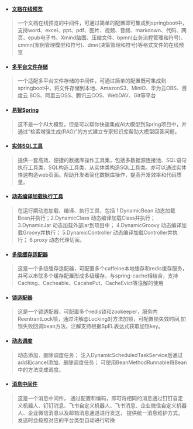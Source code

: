 - #### [文档在线预览](https://gitee.com/wb04307201/file-preview-spring-boot-starter)
> 一个文档在线预览的中间件，可通过简单的配置即可集成到springboot中，支持word、excel、ppt、pdf、图片、视频、音频、markdown、代码、网页、epub电子书、Xmind脑图、压缩文件、bpmn(业务流程管理和符号)、cmmn(案例管理模型和符号)、dmn(决策管理和符号)等格式文件的在线预览

- #### [多平台文件存储](https://gitee.com/wb04307201/file-storage-spring-boot-starter)
> 一个适配多平台文件存储的中间件，可通过简单的配置既可集成到springboot中，将文件存储到本地、AmazonS3、MinIO、华为云OBS、百度云 BOS、阿里云OSS、腾讯云COS、WebDAV、Git等平台

- #### [易智Spring](https://gitee.com/wb04307201/easy-ai-spring-boot-starter)
> 这不是一个AI大模型，但是可以帮你快速集成AI大模型到Spring项目中，并通过“检索增强生成(RAG)”的方式建立专家知识库帮助大模型回答问题。

- #### [实体SQL工具](https://gitee.com/wb04307201/sql-util)
> 提供一套高效、便捷的数据库操作工具集，包括多数据源连接池、SQL语句执行工具类、SQL构造工具类、从实体类构造SQL工具类。亦可以通过实体快速构造web页面。帮助开发者简化数据库操作，提高开发效率和代码质量。

- #### [动态编译加载执行工具](https://gitee.com/wb04307201/loader-util)
> 在运行期动态加载、编译、执行工具，包括 1 DynamicBean 动态加载Bean并执行；2.DynamicClass 动态编译加载Class并执行；3.DynamicJar 动态加载外部jar到项目中； 4.DynamicGroovy 动态编译加载Groovy并执行； 5.DynamicController 动态编译加载Controller并执行； 6.proxy 动态代理切面。

- #### [多级缓存适配器](https://gitee.com/wb04307201/multi-level-cache-spring-boot-starter)
> 这是一个多级缓存适配器，可配置多个caffeine本地缓存和redis缓存服务，并可以串联多个缓存配置形成多级缓存，与spring-cache相结合，支持Caching、Cacheable、CacahePut、CacheEvict等注解的使用

- #### [锁适配器](https://gitee.com/wb04307201/lock-spring-boot-starter)
> 这是一个锁适配器，可配置多个redis锁和zookeeper，服务内ReentrantLock锁，通过注解@Locking对方法加锁，可配置锁失效时间,加锁失败回调bean方法，注解支持根据SpEL表达式获取加锁key。

- #### [动态调度](https://gitee.com/wb04307201/dynamic-schedule-spring-boot-starter)
> 动态添加、删除调度任务； 注入DynamicScheduledTaskService后通过add和cancel添加、删除调度任务； 可使用BeanMethodRunnable将Bean中的方法变成调度。

- #### [消息中间件](https://gitee.com/wb04307201/message-spring-boot-starter)
> 这是一个消息中间件， 通过配置和编码，即可将相同的消息通过钉钉自定义机器人、钉钉消息、飞书自定义机器人、飞书消息、企业微信自定义机器人、企业微信消息以及邮箱消息通道进行发送， 提供统一消息维护方式，发送时会按照对应的平台类型自动进行转换